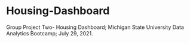 # Housing-Dashboard
Group Project Two- Housing Dashboard; Michigan State University Data Analytics Bootcamp; July 29, 2021.
